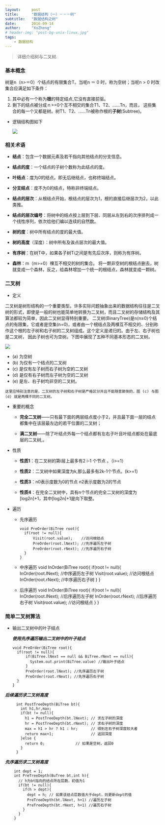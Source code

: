 ```yaml
---
layout:     post
title:      "数据结构（一）－－－树"
subtitle:   "数据结构之树"
date:       2016-09-14
author:     "XuZheng"
# header-img: "post-bg-unix-linux.jpg"
tags:
    - 数据结构
---
```


> 详细介绍树与二叉树.

### 基本概念

树是n（n>＝0）个结点的有限集合T。当呢n ＝ 0 时，称为空树；当呢n > 0 时改集合应满足如下条件：
1. 其中必有一个称为**根**的特定结点,它没有直接前驱。
2. 剩下的结点被分成ｎ>=0个互不相交的集合T1、T2、......Tn，而且， 这些集合的每一个又都是树。树T1、T2、......Tn被称作根的**子树**(Subtree)。
  - 逻辑结构图如下

    ![](http://olpuebn54.bkt.clouddn.com/tree_img.png)

### 相关术语
- **结点**：包含一个数据元素及若干指向其他结点的分支信息。

- **结点的度**：一个结点的子树个数称为此结点的度。

- **叶结点**：度为0的结点。即无后继结点，也称终端结点。

- **分支结点**：度不为0的结点，特称非终端结点。

- **结点的层次**：从根结点开始，根结点的层次为1，根的直接后继层次为2，以此类推。

- **结点的层次编号**：将树中的结点按上层到下层、同层从左到右的次序排列成一个线性序列，依次给他们编以连续的自然数。

- **树的度**：树中所有结点的度的最大值。

- **树的高度**（深度）：树中所有及诶点层次的最大值。

- **有序树**：在树T中，如果各子树Ti之间是有先后次序，则称为有序树。

- **森林**：m（m>=0）棵互不相交的树的集合。 将一颗非空树的根结点删去，树就变成一个森林，反之，给森林增加一个统一的根结点，森林就变成一颗树。

### 二叉树
  - 定义

  二叉树是树形结构的一个重要类型。许多实际问题抽象出来的数据结构往往是二叉树的形式，即使是一般的树也能简单地转换为二叉树，而且二叉树的存储结构及其算法都较为简单，因此二叉树显得特别重要。
  二叉树(BinaryTree)是n(n≥0)个结点的有限集，它或者是空集(n=0)，或者由一个根结点及两棵互不相交的、分别称作这个根的左子树和右子树的二叉树组成。这个定义是递归的。由于左、右子树也是二叉树， 因此子树也可为空树。下图中展现了五种不同基本形态的二叉树。

  ![](http://olpuebn54.bkt.clouddn.com/binary_tree_img.png)
   - (a) 为空树
   - (b) 为仅有一个结点的二叉树
   - (c) 是仅有左子树而右子树为空的二叉树
   - (d) 是仅有右子树而左子树为空的二叉树
   - (e) 是左、右子树均非空的二叉树。

    这里应特别注意的是，二叉树的左子树和右子树是严格区分并且不能随意颠倒的，图 (c) 与图 (d) 就是两棵不同的二叉树。
  - 重要的概念

    - **完全二叉树**——只有最下面的两层结点度小于2，并且最下面一层的结点都集中在该层最左边的若干位置的二叉树；

    - **满二叉树**——除了叶结点外每一个结点都有左右子叶且叶结点都处在最底层的二叉树,。
  - 性质

    - **性质1**：在二叉树的第i层上最多有2 i-1 个节点 。（i>=1）

    - **性质2**：二叉树中如果深度为k,那么最多有2k-1个节点。(k>=1）

    - **性质3**：n0表示度数为0的节点 n2表示度数为2的节点

    - **性质4**：在完全二叉树中，具有n个节点的完全二叉树的深度为[log2n]+1，其中[log2n]+1是向下取整。

  - 遍历
    - 先序遍历

          void PreOrder(BiTree root){
            if(root != null){
                Visit(root.value);    //访问根结点
                PreOrder(root.lNext); //先序遍历左子树
                PreOrder(root.rNext); //先序遍历右子树
            }
          }
    - 中序遍历
          void InOrder(BiTree root){
            if(root != null){
                InOrder(root.lNext);  //中序遍历左子树
                Visit(root.value);    //访问根结点
                InOrder(root.rNext);  //中序遍历右子树
            }
          }
    - 后序遍历
          void InOrder(BiTree root){
            if(root != null){
                InOrder(root.lNext);  //后序遍历左子树
                InOrder(root.rNext);  //后序遍历右子树
                Visit(root.value);    //访问根结点
            }
          }

### 简单二叉树算法

  - 输出二叉树中的叶子结点

    ***使用先序遍历输出二叉树中的叶子结点***

        void PreOrder(BiTree root){
          if(root != null){
              if(BiTree.lNext == null && BiTree.rNext == null){
                System.out.print(BiTree.value) //输出叶子结点
              }
              PreOrder(root.lNext); //先序遍历左子树
              PreOrder(root.rNext); //先序遍历右子树
          }
        }

   ***后续遍历求二叉树高度***

         int PostTreeDepth(BiTree bt){
           int h1,hr,max;
           if(bt != null){
             h1 = PostTreeDepth(bt.lNext); // 求左子树的深度
             hr = PostTreeDepth(bt.rNext); // 求右子树的深度
             max = h1 > hr ? h1 : hr;      // 得到左右子树深度较大者
             return max+1;                 // 返回深度
           }else {
             return 0;              // 如果是空树，返回0
           }
         }
   ***先序遍历求二叉树高度***

        int dept = 1;
        int PreTreeDepth(BuTree bt,int h){
          // h为bt指向的结点所在层数，初值为1
          if(bt != null){
            if(h > dept){
              dept = h; // 如果该结点层数值大于dept，则更新dept的值
              PreTreeDepth(bt.lNext, h+1) //遍历左子树
              PreTreeDepth(bt.rNext, h+1) //遍历右子树
            }
          }
        }
